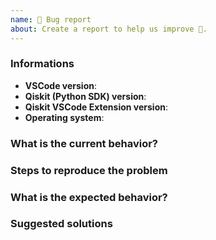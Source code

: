 ```yaml
---
name: 🐛 Bug report
about: Create a report to help us improve 🤔.
---
```


<!-- ⚠️ If you do not respect this template, your issue will be closed -->
<!-- ⚠️ Make sure to browse the opened and closed issues -->

<!-- ⚠️ Before writing your issue make sure you are using: -->
<!-- VSCode 1.23.x -->
<!-- qiskit-core ^0.5.x -->
<!-- The latest version of Qiskit VSCode Extension -->

### Informations

- **VSCode version**:
- **Qiskit (Python SDK) version**:
- **Qiskit VSCode Extension version**:
- **Operating system**:

### What is the current behavior?



### Steps to reproduce the problem



### What is the expected behavior?



### Suggested solutions


